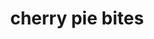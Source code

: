 ---
servings: 16 pie bites
notes: |-
  * Make sure the rolls are cooked all the way. You dont want to bite into these and still have some of the crescent roll be doughy and not totally baked
  * They should be fairly firm to the touch and have nice; tan­/brown tops
  * They appeared done at the 12 minute mark but I let them go just a bit longer (14 mins total) to make sure they were totally done
directions: |-
  * Preheat oven to 375f degrees
  * Spray regular muffin tin with nonstick cooking spray
  * Unroll individual crescent roll dough pieces and lay them in individual tins
  * Put the widest bit of the dough in the bottom (you may have to do this in two batches if you only have the one muffin tin)
  * Scoop (3-4 heaping tablespoons) pie filling into each crescent roll dough piece (be generous with the pie filling its okay if a little seeps out during baking)
  * Start folding the dough around the filling as best you can (the filling doesnt have to be totally covered)
  * Bake for about 13-­14 minutes
  * Meanwhile, in a bowl whisk together powdered sugar and milk until it is smooth and reaches a desired consistency
  * With a spoon drizzle glaze over the warm bites
ingredients: |-
  * 1 (21 oz.) can cherry pie filling
  * 2 tubes crescent roll dough
  * 1 cup powdered sugar
  * 1­2 tbsp. milk
rating: 4
ease: easy
category: dessert
subcategory: pie
href: 'https://www.thecountrycook.net/2013/08/cherry-pie-bites.html_a5y_p=2733623'
totalTime: 30 min
cookTime: 15 min
prepTime: 15 min
title: cherry pie bites
path: /cherry-pie-bites
---
